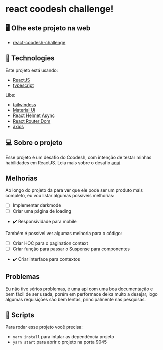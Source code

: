 # react coodesh challenge!

## 🖥️ Olhe este projeto na web
- [react-coodesh-challenge](https://react-coodesh-challenge.vercel.app)

## 🚀 Technologies

Este projeto está usando: 
- [ReactJS](https://reactjs.org)
- [typescript](https://www.typescriptlang.org)

Libs:
- [tailwindcss](https://tailwindcss.com)
- [Material Ui](https://mui.com)
- [React Helmet Async](https://www.npmjs.com/package/react-helmet-async)
- [React Router Dom](https://reactrouter.com/en/main)
- [axios](https://axios-http.com/ptbr/docs/intro)

## 💻 Sobre o projeto

Esse projeto é um desafio do Coodesh, com intenção de testar minhas habilidades em ReactJS. Leia mais sobre o desafio <a href="https://github.com/renanwilson/react-coodesh-challenge/tree/master/aboutchallenge">aqui</a>

## Melhorias

Ao longo do projeto da para ver que ele pode ser um produto mais completo, eu vou listar algumas possíveis melhorias:

- [ ] Implementar darkmode
- [ ] Criar uma página de loading
- :heavy_check_mark: Responsividade para mobile

Também é possível ver algumas melhoria para o código:

- [ ] Criar HOC para o pagination context
- [ ] Criar função para passar o Suspense para componentes
- :heavy_check_mark: Criar interface para contextos

## Problemas

Eu não tive sérios problemas, é uma api com uma boa documentação e bem fácil de ser usada, porém em performace deixa muito a desejar, logo algumas requisições são bem lentas, principalmente nas pesquisas.

## 📜 Scripts

Para rodar esse projeto você precisa:

- `yarn install` para intalar as dependência projeto
- `yarn start` para abrir o projeto na porta 9045

